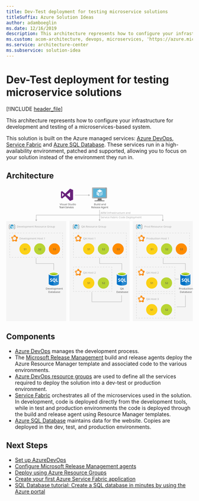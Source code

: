 ```yaml
---
title: Dev-Test deployment for testing microservice solutions
titleSuffix: Azure Solution Ideas
author: adamboeglin
ms.date: 12/16/2019
description: This architecture represents how to configure your infrastructure for development and testing of a microservices-based system.
ms.custom: acom-architecture, devops, microservices, 'https://azure.microsoft.com/solutions/architecture/dev-test-microservice/'
ms.service: architecture-center
ms.subservice: solution-idea
---
```


# Dev-Test deployment for testing microservice solutions

[!INCLUDE [header_file](../header.md)]

This architecture represents how to configure your infrastructure for development and testing of a microservices-based system.

This solution is built on the Azure managed services: [Azure DevOps](https://azure.microsoft.com/services/devops), [Service Fabric](https://azure.microsoft.com/services/service-fabric) and [Azure SQL Database](https://azure.microsoft.com/services/sql-database). These services run in a high-availability environment, patched and supported, allowing you to focus on your solution instead of the environment they run in.

## Architecture

<!-- markdownlint-disable MD033 -->
<!-- cSpell:ignore viewbox segoe semibold dasharray linecap miterlimit tspan evenodd -->

<svg class="architecture-diagram" aria-labelledby="dev-test-microservice" height="591.775" viewbox="0 0 825.046 591.775"  xmlns="http://www.w3.org/2000/svg">
    <path fill="#ededed" opacity=".5" d="M280.048 150.108h265.376v441.667H280.048zM559.67 150.108h265.376v441.667H559.67z"/>
    <path fill="none" stroke="#b5b5b5" stroke-miterlimit="10" stroke-width="1.643" d="M303.888 35.631h60.759"/>
    <path fill="#b5b5b5" d="M363.448 39.726l7.093-4.095-7.093-4.096v8.191z"/>
    <path fill="#ededed" opacity=".5" d="M0 150.108h265.376v441.667H0z"/>
    <path fill="none" stroke="#b5b5b5" stroke-miterlimit="10" stroke-width="1.643" d="M132.688 144.712V123.65h559.67v21.062"/>
    <path fill="#b5b5b5" d="M136.783 143.514l-4.095 7.092-4.096-7.092h8.191zM688.263 143.514l4.095 7.092 4.096-7.092h-8.191z"/>
    <path fill="none" stroke="#b5b5b5" stroke-miterlimit="10" stroke-width="1.643" d="M510.333 476.825v28.955H378.76v-42.955M792.591 476.825v50.95h-38.855"/>
    <text fill="#5d5d5d" font-family="SegoeUI, Segoe UI" font-size="12" opacity=".5" transform="translate(417.371 117.651)">
        ARM Infrastructure and<tspan x="0" y="20">Service Fabric Code Deployment</tspan>
    </text>
    <path fill="none" stroke="#b5b5b5" stroke-miterlimit="10" stroke-width="1.643" d="M412.867 100.775v43.439"/>
    <path fill="#b5b5b5" d="M408.771 143.015l4.096 7.093 4.095-7.093h-8.191z"/>
    <g fill="none" stroke="#b5b5b5" stroke-miterlimit="10" stroke-width="1.643" opacity=".5">
        <path d="M810.736 306.951v3h-3"/>
        <path stroke-dasharray="6.159 6.159" d="M801.577 309.951H582.92"/>
        <path d="M579.841 309.951h-3v-3"/>
        <path stroke-dasharray="5.971 5.971" d="M576.841 300.979v-92.552"/>
        <path d="M576.841 205.441v-3h3"/>
        <path stroke-dasharray="6.159 6.159" d="M586 202.441h218.657"/>
        <path d="M807.736 202.441h3v3"/>
        <path stroke-dasharray="5.971 5.971" d="M810.736 211.412v92.553"/>
    </g>
    <circle cx="644.432" cy="272.873" fill="#fcd116" r="24.849"/>
    <text fill="#505050" font-family="SegoeUI, Segoe UI" font-size="12" transform="translate(638.4 277.915)">
        S1
    </text>
    <circle cx="709.42" cy="272.873" fill="#b8d432" r="24.849"/>
    <text fill="#505050" font-family="SegoeUI, Segoe UI" font-size="12" transform="translate(703.384 277.915)">
        S2
    </text>
    <circle cx="774.407" cy="272.873" fill="#ff8c00" r="24.849"/>
    <text fill="#505050" font-family="SegoeUI, Segoe UI" font-size="12" transform="translate(768.371 277.915)">
        S3
    </text>
    <g fill="none" stroke="#b5b5b5" stroke-miterlimit="10" stroke-width="1.643" opacity=".5">
        <path d="M531.126 306.951v3h-3"/>
        <path stroke-dasharray="6.159 6.159" d="M521.967 309.951H303.311"/>
        <path d="M300.231 309.951h-3v-3"/>
        <path stroke-dasharray="5.971 5.971" d="M297.231 300.979v-92.552"/>
        <path d="M297.231 205.441v-3h3"/>
        <path stroke-dasharray="6.159 6.159" d="M306.39 202.441h218.657"/>
        <path d="M528.126 202.441h3v3"/>
        <path stroke-dasharray="5.971 5.971" d="M531.126 211.412v92.553"/>
    </g>
    <circle cx="364.823" cy="272.873" fill="#fcd116" r="24.849"/>
    <text fill="#505050" font-family="SegoeUI, Segoe UI" font-size="12" transform="translate(358.791 277.915)">
        S1
    </text>
    <circle cx="429.81" cy="272.873" fill="#b8d432" r="24.849"/>
    <text fill="#505050" font-family="SegoeUI, Segoe UI" font-size="12" transform="translate(423.774 277.915)">
        S2
    </text>
    <circle cx="494.797" cy="272.873" fill="#ff8c00" r="24.849"/>
    <text fill="#505050" font-family="SegoeUI, Segoe UI" font-size="12" transform="translate(488.761 277.915)">
        S3
    </text>
    <g fill="none" stroke="#b5b5b5" stroke-miterlimit="10" stroke-width="1.643" opacity=".5">
        <path d="M467.126 456.951v3h-3"/>
        <path stroke-dasharray="6.07 6.07" d="M458.056 459.951h-154.79"/>
        <path d="M300.231 459.951h-3v-3"/>
        <path stroke-dasharray="5.971 5.971" d="M297.231 450.979v-92.552"/>
        <path d="M297.231 355.441v-3h3"/>
        <path stroke-dasharray="6.07 6.07" d="M306.301 352.441h154.79"/>
        <path d="M464.126 352.441h3v3"/>
        <path stroke-dasharray="5.971 5.971" d="M467.126 361.412v92.553"/>
    </g>
    <circle cx="364.823" cy="422.873" fill="#fcd116" r="24.849"/>
    <text fill="#505050" font-family="SegoeUI, Segoe UI" font-size="12" transform="translate(358.791 427.915)">
        S1
    </text>
    <circle cx="429.81" cy="422.873" fill="#b8d432" r="24.849"/>
    <text fill="#505050" font-family="SegoeUI, Segoe UI" font-size="12" transform="translate(423.774 427.915)">
        S2
    </text>
    <g fill="none" stroke="#b5b5b5" stroke-miterlimit="10" stroke-width="1.643" opacity=".5">
        <path d="M745.965 456.951v3h-3"/>
        <path stroke-dasharray="6.07 6.07" d="M736.895 459.951h-154.79"/>
        <path d="M579.07 459.951h-3v-3"/>
        <path stroke-dasharray="5.971 5.971" d="M576.07 450.979v-92.552"/>
        <path d="M576.07 355.441v-3h3"/>
        <path stroke-dasharray="6.07 6.07" d="M585.14 352.441h154.79"/>
        <path d="M742.965 352.441h3v3"/>
        <path stroke-dasharray="5.971 5.971" d="M745.965 361.412v92.553"/>
    </g>
    <circle cx="643.661" cy="422.873" fill="#fcd116" r="24.849"/>
    <text fill="#505050" font-family="SegoeUI, Segoe UI" font-size="12" transform="translate(637.629 427.915)">
        S1
    </text>
    <circle cx="708.649" cy="422.873" fill="#b8d432" r="24.849"/>
    <text fill="#505050" font-family="SegoeUI, Segoe UI" font-size="12" transform="translate(702.613 427.915)">
        S2
    </text>
    <g fill="none" stroke="#b5b5b5" stroke-miterlimit="10" stroke-width="1.643" opacity=".5">
        <path d="M745.965 574.529v3h-3"/>
        <path stroke-dasharray="6.07 6.07" d="M736.895 577.529h-154.79"/>
        <path d="M579.07 577.529h-3v-3"/>
        <path stroke-dasharray="5.971 5.971" d="M576.07 568.558v-92.552"/>
        <path d="M576.07 473.02v-3h3"/>
        <path stroke-dasharray="6.07 6.07" d="M585.14 470.02h154.79"/>
        <path d="M742.965 470.02h3v3"/>
        <path stroke-dasharray="5.971 5.971" d="M745.965 478.991v92.553"/>
    </g>
    <circle cx="643.661" cy="540.452" fill="#fcd116" r="24.849"/>
    <text fill="#505050" font-family="SegoeUI, Segoe UI" font-size="12" transform="translate(637.629 545.494)">
        S1
    </text>
    <circle cx="708.649" cy="540.452" fill="#b8d432" r="24.849"/>
    <text fill="#505050" font-family="SegoeUI, Segoe UI" font-size="12" transform="translate(702.613 545.494)">
        S2
    </text>
    <g fill="none" stroke="#b5b5b5" stroke-miterlimit="10" stroke-width="1.643" opacity=".5">
        <path d="M249.517 306.951v3h-3"/>
        <path stroke-dasharray="6.159 6.159" d="M240.357 309.951H21.701"/>
        <path d="M18.621 309.951h-3v-3"/>
        <path stroke-dasharray="5.971 5.971" d="M15.621 300.979v-92.552"/>
        <path d="M15.621 205.441v-3h3"/>
        <path stroke-dasharray="6.159 6.159" d="M24.781 202.441h218.656"/>
        <path d="M246.517 202.441h3v3"/>
        <path stroke-dasharray="5.971 5.971" d="M249.517 211.412v92.553"/>
    </g>
    <circle cx="83.213" cy="272.873" fill="#fcd116" r="24.849"/>
    <text fill="#505050" font-family="SegoeUI, Segoe UI" font-size="12" transform="translate(77.181 277.915)">
        S1
    </text>
    <circle cx="148.2" cy="272.873" fill="#b8d432" r="24.849"/>
    <text fill="#505050" font-family="SegoeUI, Segoe UI" font-size="12" transform="translate(142.164 277.915)">
        S2
    </text>
    <circle cx="213.187" cy="272.873" fill="#ff8c00" r="24.849"/>
    <text fill="#505050" font-family="SegoeUI, Segoe UI" font-size="12" transform="translate(207.151 277.915)">
        S3
    </text>
    <path fill="none" stroke="#b5b5b5" stroke-miterlimit="10" stroke-width="1.643" d="M132.044 312.086v24.998h78.27v28.741M413.066 312.086v24.998h98.27v28.741M694.087 312.086v24.998h98.271v28.741M745.965 405.379h17.771"/>
    <g>
        <text fill="#5d5d5d" font-family="SegoeUI, Segoe UI" font-size="12" transform="translate(236.464 79.655)">
            Visual Studio<tspan letter-spacing="-.098em" x="-2.558" y="14.4">Team Services</tspan>
        </text>
        <path d="M268.022 34.076l14.214-11v21.996zm-20.651 8.046V26.03l8.046 8.046zm34.865-34.865l-21.187 21.187-13.677-10.459-5.364 2.682v26.818l5.364 2.682 13.678-10.459 21.187 21.187 13.409-5.364v-42.91z" fill="#68217a"/>
    </g>
    <g>
        <text fill="#5d5d5d" font-family="SegoeUI, Segoe UI" font-size="12" transform="translate(388.172 79.655)">
            Build and<tspan letter-spacing="-.029em" x="-12.592" y="14.4">Release Agent</tspan>
        </text>
        <path d="M422.363 49.911h-18.016c2.165 7.643-.743 8.739-13.483 8.739v4h43.32v-4c-12.74 0-13.989-1.092-11.821-8.739" fill="#7a7a7a"/>
        <path d="M441.648 1.5H383a3.747 3.747 0 00-3.6 3.773v40.9a3.726 3.726 0 003.6 3.741h58.652a4.094 4.094 0 004-3.741v-40.9a4.109 4.109 0 00-4-3.773" fill="#a0a1a2"/>
        <path d="M441.689 1.5H383a3.746 3.746 0 00-3.6 3.773v40.9a3.727 3.727 0 003.6 3.742h1.4z" fill="#fff" opacity=".2" style="isolation:isolate"/>
        <path fill="#59b4d9" d="M440.479 6.599v38.217h-56.062V6.599h56.062z"/>
        <path fill="#59b4d9" d="M384.417 44.816h.077V6.6l51.255-.077h.002l-51.334.077v38.216z"/>
        <path fill="#a0a1a2" d="M390.864 58.649h43.32v4.003h-43.32z"/>
        <path d="M413.209 4.276a.94.94 0 11-.941-.941.941.941 0 01.941.941" fill="#b8d432"/>
        <path d="M413.246 24.549a.368.368 0 01-.178-.05L401.4 17.764a.359.359 0 01-.175-.306.353.353 0 01.175-.3l11.6-6.69a.355.355 0 01.349 0l11.67 6.737a.354.354 0 010 .61L413.425 24.5a.357.357 0 01-.179.05" fill="#fff"/>
        <path d="M411.57 40.916a.333.333 0 01-.178-.048l-11.632-6.712a.345.345 0 01-.18-.306V20.379a.358.358 0 01.535-.306l11.63 6.71a.37.37 0 01.172.309v13.471a.36.36 0 01-.172.306.371.371 0 01-.176.048" fill="#fff" opacity=".7" style="isolation:isolate"/>
        <path d="M414.863 40.916a.381.381 0 01-.183-.048.359.359 0 01-.171-.306V27.176a.366.366 0 01.171-.306l11.63-6.71a.345.345 0 01.35 0 .349.349 0 01.179.3v13.39a.346.346 0 01-.179.306l-11.626 6.713a.313.313 0 01-.171.048" fill="#fff" opacity=".4" style="isolation:isolate"/>
    </g>
    <g>
        <text fill="#5d5d5d" font-family="SegoeUI, Segoe UI" font-size="12" opacity=".5" transform="translate(46.642 179.128)">
            Development Resource Group
        </text>
        <path d="M25.761 173.849a.233.233 0 01-.12-.035l-8-4.614a.242.242 0 01-.121-.211.238.238 0 01.121-.208l7.949-4.581a.246.246 0 01.24 0l8 4.617a.242.242 0 010 .418l-7.946 4.583a.238.238 0 01-.121.034" fill="#3999c6"/>
        <path d="M24.612 185.066a.241.241 0 01-.123-.032l-7.97-4.6a.237.237 0 01-.123-.21v-9.231a.245.245 0 01.123-.211.252.252 0 01.243 0l7.969 4.6a.245.245 0 01.118.21v9.233a.238.238 0 01-.238.242M26.867 185.066a.257.257 0 01-.123-.032.241.241 0 01-.12-.21v-9.173a.246.246 0 01.12-.21l7.968-4.6a.249.249 0 01.243 0 .246.246 0 01.12.209v9.173a.243.243 0 01-.12.21l-7.971 4.6a.218.218 0 01-.118.032" fill="#59b4d9"/>
        <path d="M26.867 185.066a.257.257 0 01-.123-.032.241.241 0 01-.12-.21v-9.173a.246.246 0 01.12-.21l7.968-4.6a.249.249 0 01.243 0 .246.246 0 01.12.209v9.173a.243.243 0 01-.12.21l-7.971 4.6a.218.218 0 01-.118.032" fill="#fff" opacity=".5" style="isolation:isolate"/>
        <path d="M17.343 186.091a.788.788 0 01-.395-.106l-3.72-2.148a2.288 2.288 0 01-1.08-1.871V168.29a2.286 2.286 0 011.08-1.87l3.72-2.148a.791.791 0 01.791 1.369l-3.72 2.148a.761.761 0 00-.289.5v13.677a.759.759 0 00.289.5l3.72 2.148a.791.791 0 01-.4 1.476zM34.129 164.165a.788.788 0 01.395.106l3.72 2.148a2.288 2.288 0 011.08 1.871v13.677a2.286 2.286 0 01-1.08 1.87l-3.72 2.148a.791.791 0 11-.791-1.369l3.72-2.148a.761.761 0 00.289-.5V168.29a.759.759 0 00-.289-.5l-3.72-2.148a.791.791 0 01.4-1.476z" fill="#7a7a7a"/>
    </g>
    <g>
        <text fill="#5d5d5d" font-family="SegoeUI, Segoe UI" font-size="12" opacity=".5" transform="translate(331.431 179.128)">
            QA Resource Group
        </text>
        <path d="M308.778 173.849a.233.233 0 01-.12-.035l-8-4.614a.242.242 0 01-.121-.211.238.238 0 01.121-.208l7.944-4.584a.246.246 0 01.24 0l8 4.617a.242.242 0 010 .418l-7.946 4.583a.238.238 0 01-.121.034" fill="#3999c6"/>
        <path d="M307.629 185.066a.241.241 0 01-.123-.032l-7.97-4.6a.237.237 0 01-.123-.21v-9.231a.245.245 0 01.123-.211.252.252 0 01.243 0l7.969 4.6a.245.245 0 01.118.21v9.233a.238.238 0 01-.238.242M309.884 185.066a.257.257 0 01-.123-.032.241.241 0 01-.12-.21v-9.173a.246.246 0 01.12-.21l7.968-4.6a.249.249 0 01.243 0 .246.246 0 01.12.209v9.173a.243.243 0 01-.12.21l-7.971 4.6a.218.218 0 01-.118.032" fill="#59b4d9"/>
        <path d="M309.884 185.066a.257.257 0 01-.123-.032.241.241 0 01-.12-.21v-9.173a.246.246 0 01.12-.21l7.968-4.6a.249.249 0 01.243 0 .246.246 0 01.12.209v9.173a.243.243 0 01-.12.21l-7.971 4.6a.218.218 0 01-.118.032" fill="#fff" opacity=".5" style="isolation:isolate"/>
        <path d="M300.36 186.091a.788.788 0 01-.395-.106l-3.72-2.148a2.288 2.288 0 01-1.08-1.871V168.29a2.286 2.286 0 011.08-1.87l3.72-2.148a.791.791 0 01.791 1.369l-3.72 2.148a.761.761 0 00-.289.5v13.677a.759.759 0 00.289.5l3.72 2.148a.791.791 0 01-.4 1.476zM317.145 164.165a.788.788 0 01.395.106l3.72 2.148a2.288 2.288 0 011.08 1.871v13.677a2.286 2.286 0 01-1.08 1.87l-3.72 2.148a.791.791 0 11-.791-1.369l3.72-2.148a.761.761 0 00.289-.5V168.29a.759.759 0 00-.289-.5l-3.72-2.148a.791.791 0 01.4-1.476z" fill="#7a7a7a"/>
    </g>
    <g>
        <text fill="#5d5d5d" font-family="SegoeUI, Segoe UI" font-size="12" opacity=".5" transform="translate(610.437 179.128)">
            Prod Resource Group
        </text>
        <path d="M587.991 173.849a.233.233 0 01-.12-.035l-8-4.614a.242.242 0 01-.121-.211.238.238 0 01.121-.208l7.944-4.584a.246.246 0 01.24 0l8 4.617a.242.242 0 010 .418l-7.946 4.583a.238.238 0 01-.121.034" fill="#3999c6"/>
        <path d="M586.841 185.066a.241.241 0 01-.123-.032l-7.97-4.6a.237.237 0 01-.123-.21v-9.231a.245.245 0 01.123-.211.252.252 0 01.243 0l7.969 4.6a.245.245 0 01.118.21v9.233a.238.238 0 01-.238.242M589.1 185.066a.257.257 0 01-.123-.032.241.241 0 01-.12-.21v-9.173a.246.246 0 01.12-.21l7.968-4.6a.249.249 0 01.243 0 .246.246 0 01.12.209v9.173a.243.243 0 01-.12.21l-7.971 4.6a.218.218 0 01-.118.032" fill="#59b4d9"/>
        <path d="M589.1 185.066a.257.257 0 01-.123-.032.241.241 0 01-.12-.21v-9.173a.246.246 0 01.12-.21l7.968-4.6a.249.249 0 01.243 0 .246.246 0 01.12.209v9.173a.243.243 0 01-.12.21l-7.971 4.6a.218.218 0 01-.118.032" fill="#fff" opacity=".5" style="isolation:isolate"/>
        <path d="M579.572 186.091a.788.788 0 01-.395-.106l-3.72-2.148a2.288 2.288 0 01-1.08-1.871V168.29a2.286 2.286 0 011.08-1.87l3.72-2.148a.791.791 0 01.791 1.369l-3.72 2.148a.761.761 0 00-.289.5v13.677a.759.759 0 00.289.5l3.72 2.148a.791.791 0 01-.4 1.476zM596.358 164.165a.788.788 0 01.395.106l3.72 2.148a2.288 2.288 0 011.08 1.871v13.677a2.286 2.286 0 01-1.08 1.87l-3.72 2.148a.791.791 0 01-.791-1.369l3.72-2.148a.761.761 0 00.289-.5V168.29a.759.759 0 00-.289-.5l-3.72-2.148a.791.791 0 01.4-1.476z" fill="#7a7a7a"/>
    </g>
    <g>
        <path d="M187.993 383.161v43c0 4.465 9.994 8.085 22.321 8.085v-51.09z" fill="#0072c6"/>
        <path d="M210.008 434.249h.306c12.327 0 22.321-3.618 22.321-8.084v-43h-22.627z" fill="#0072c6"/>
        <path d="M210.008 434.249h.306c12.327 0 22.321-3.618 22.321-8.084v-43h-22.627z" fill="#fff" opacity=".15" style="isolation:isolate"/>
        <path d="M232.636 383.161c0 4.465-9.994 8.084-22.321 8.084s-22.321-3.619-22.321-8.084 9.994-8.084 22.321-8.084 22.321 3.619 22.321 8.084" fill="#fff"/>
        <path d="M228.072 382.695c0 2.947-7.95 5.334-17.758 5.334s-17.759-2.387-17.759-5.334 7.952-5.334 17.759-5.334 17.758 2.388 17.758 5.334" fill="#7fba00"/>
        <path d="M224.352 385.954c2.325-.9 3.722-2.03 3.722-3.257 0-2.947-7.95-5.335-17.759-5.335s-17.758 2.388-17.758 5.335c0 1.227 1.4 2.356 3.722 3.257 3.246-1.26 8.32-2.073 14.036-2.073s10.788.813 14.037 2.073" fill="#b8d432"/>
        <path d="M203.225 413.012a3.666 3.666 0 01-1.454 3.1 6.52 6.52 0 01-4.017 1.1 7.641 7.641 0 01-3.645-.786v-3.144a5.624 5.624 0 003.723 1.435 2.533 2.533 0 001.518-.393 1.23 1.23 0 00.536-1.042 1.458 1.458 0 00-.516-1.11 9.475 9.475 0 00-2.1-1.218q-3.223-1.511-3.223-4.125a3.724 3.724 0 011.405-3.04 5.732 5.732 0 013.732-1.144 9.325 9.325 0 013.419.541v2.937a5.572 5.572 0 00-3.242-.982 2.4 2.4 0 00-1.443.387 1.222 1.222 0 00-.53 1.036 1.48 1.48 0 00.428 1.1 6.913 6.913 0 001.753 1.056 8.686 8.686 0 012.815 1.9 3.531 3.531 0 01.841 2.392zM218.382 409.83a8.037 8.037 0 01-1.13 4.312 6.03 6.03 0 01-3.182 2.564l4.086 3.782h-4.126l-2.918-3.271a6.841 6.841 0 01-3.385-.992 6.217 6.217 0 01-2.327-2.525 7.763 7.763 0 01-.821-3.581 8.37 8.37 0 01.888-3.9 6.315 6.315 0 012.5-2.638 7.3 7.3 0 013.694-.923 6.8 6.8 0 013.482.894 6.1 6.1 0 012.387 2.544 8.041 8.041 0 01.852 3.734zm-3.339.177a5.511 5.511 0 00-.934-3.385 3.021 3.021 0 00-2.554-1.243 3.207 3.207 0 00-2.643 1.247 6.063 6.063 0 00-.02 6.615 3.126 3.126 0 002.583 1.233 3.168 3.168 0 002.6-1.193 5.063 5.063 0 00.967-3.274zM229.099 416.972h-8.389v-14.086h3.172v11.512h5.217v2.574z" fill="#fff"/>
        <text fill="#5d5d5d" font-family="SegoeUI, Segoe UI" font-size="12" transform="translate(174.894 451.739)">
            Development<tspan x="10.978" y="14.4">Database</tspan>
        </text>
    </g>
    <g>
        <path d="M489.015 383.161v43c0 4.465 9.994 8.085 22.321 8.085v-51.09z" fill="#0072c6"/>
        <path d="M511.03 434.249h.306c12.327 0 22.321-3.618 22.321-8.084v-43H511.03z" fill="#0072c6"/>
        <path d="M511.03 434.249h.306c12.327 0 22.321-3.618 22.321-8.084v-43H511.03z" fill="#fff" opacity=".15" style="isolation:isolate"/>
        <path d="M533.657 383.161c0 4.465-9.994 8.084-22.321 8.084s-22.321-3.619-22.321-8.084 9.994-8.084 22.321-8.084 22.321 3.619 22.321 8.084" fill="#fff"/>
        <path d="M529.094 382.695c0 2.947-7.95 5.334-17.758 5.334s-17.759-2.387-17.759-5.334 7.952-5.334 17.759-5.334 17.758 2.388 17.758 5.334" fill="#7fba00"/>
        <path d="M525.373 385.954c2.325-.9 3.722-2.03 3.722-3.257 0-2.947-7.95-5.335-17.759-5.335s-17.758 2.388-17.758 5.335c0 1.227 1.4 2.356 3.722 3.257 3.246-1.26 8.32-2.073 14.036-2.073s10.788.813 14.037 2.073" fill="#b8d432"/>
        <path d="M504.247 413.012a3.666 3.666 0 01-1.454 3.1 6.52 6.52 0 01-4.017 1.1 7.641 7.641 0 01-3.645-.786v-3.144a5.624 5.624 0 003.723 1.435 2.533 2.533 0 001.518-.393 1.23 1.23 0 00.536-1.042 1.458 1.458 0 00-.516-1.11 9.475 9.475 0 00-2.1-1.218q-3.223-1.511-3.223-4.125a3.724 3.724 0 011.405-3.04 5.732 5.732 0 013.732-1.144 9.325 9.325 0 013.419.541v2.937a5.572 5.572 0 00-3.242-.982 2.4 2.4 0 00-1.443.387 1.222 1.222 0 00-.53 1.036 1.48 1.48 0 00.428 1.1 6.913 6.913 0 001.753 1.056 8.686 8.686 0 012.815 1.9 3.531 3.531 0 01.841 2.392zM519.4 409.83a8.037 8.037 0 01-1.13 4.312 6.03 6.03 0 01-3.182 2.564l4.086 3.782h-4.125l-2.918-3.271a6.841 6.841 0 01-3.385-.992 6.217 6.217 0 01-2.328-2.529 7.763 7.763 0 01-.821-3.581 8.37 8.37 0 01.888-3.9 6.315 6.315 0 012.5-2.638 7.3 7.3 0 013.694-.923 6.8 6.8 0 013.482.894 6.1 6.1 0 012.387 2.544 8.041 8.041 0 01.852 3.738zm-3.339.177a5.511 5.511 0 00-.934-3.385 3.021 3.021 0 00-2.554-1.243 3.207 3.207 0 00-2.643 1.247 6.063 6.063 0 00-.02 6.615 3.126 3.126 0 002.583 1.233 3.168 3.168 0 002.6-1.193 5.063 5.063 0 00.971-3.274zM530.12 416.972h-8.388v-14.086h3.172v11.512h5.216v2.574z" fill="#fff"/>
        <text fill="#5d5d5d" font-family="SegoeUI, Segoe UI" font-size="12" transform="translate(503.256 451.739)">
            QA<tspan x="-16.362" y="14.4">Database</tspan>
        </text>
    </g>
    <g>
        <path d="M770.037 383.161v43c0 4.465 9.994 8.085 22.321 8.085v-51.09z" fill="#0072c6"/>
        <path d="M792.052 434.249h.306c12.327 0 22.321-3.618 22.321-8.084v-43h-22.627z" fill="#0072c6"/>
        <path d="M792.052 434.249h.306c12.327 0 22.321-3.618 22.321-8.084v-43h-22.627z" fill="#fff" opacity=".15" style="isolation:isolate"/>
        <path d="M814.679 383.161c0 4.465-9.994 8.084-22.321 8.084s-22.321-3.619-22.321-8.084 9.994-8.084 22.321-8.084 22.321 3.619 22.321 8.084" fill="#fff"/>
        <path d="M810.115 382.695c0 2.947-7.95 5.334-17.758 5.334s-17.759-2.387-17.759-5.334 7.952-5.334 17.759-5.334 17.758 2.388 17.758 5.334" fill="#7fba00"/>
        <path d="M806.395 385.954c2.325-.9 3.722-2.03 3.722-3.257 0-2.947-7.95-5.335-17.759-5.335S774.6 379.75 774.6 382.7c0 1.227 1.4 2.356 3.722 3.257 3.246-1.26 8.32-2.073 14.036-2.073s10.788.813 14.037 2.073" fill="#b8d432"/>
        <path d="M785.268 413.012a3.666 3.666 0 01-1.454 3.1 6.52 6.52 0 01-4.017 1.1 7.641 7.641 0 01-3.645-.786v-3.144a5.624 5.624 0 003.723 1.435 2.533 2.533 0 001.518-.393 1.23 1.23 0 00.536-1.042 1.458 1.458 0 00-.516-1.11 9.475 9.475 0 00-2.1-1.218q-3.223-1.511-3.223-4.125a3.724 3.724 0 011.405-3.04 5.732 5.732 0 013.732-1.144 9.325 9.325 0 013.419.541v2.937a5.572 5.572 0 00-3.242-.982 2.4 2.4 0 00-1.443.387 1.222 1.222 0 00-.53 1.036 1.48 1.48 0 00.428 1.1 6.913 6.913 0 001.753 1.056 8.686 8.686 0 012.815 1.9 3.531 3.531 0 01.841 2.392zM800.425 409.83a8.037 8.037 0 01-1.13 4.312 6.03 6.03 0 01-3.182 2.564l4.086 3.782h-4.125l-2.918-3.271a6.841 6.841 0 01-3.385-.992 6.217 6.217 0 01-2.328-2.529 7.763 7.763 0 01-.821-3.581 8.37 8.37 0 01.888-3.9 6.315 6.315 0 012.5-2.638 7.3 7.3 0 013.694-.923 6.8 6.8 0 013.482.894 6.1 6.1 0 012.387 2.544 8.041 8.041 0 01.852 3.738zm-3.339.177a5.511 5.511 0 00-.934-3.385 3.021 3.021 0 00-2.554-1.243 3.207 3.207 0 00-2.643 1.247 6.063 6.063 0 00-.02 6.615 3.126 3.126 0 002.583 1.233 3.168 3.168 0 002.6-1.193 5.063 5.063 0 00.968-3.274zM811.142 416.972h-8.389v-14.086h3.173v11.512h5.216v2.574z" fill="#fff"/>
        <text fill="#5d5d5d" font-family="SegoeUI, Segoe UI" font-size="12" transform="translate(763.465 451.739)">
            Production<tspan x="4.45" y="14.4">Database</tspan>
        </text>
    </g>
    <g>
        <text fill="#5d5d5d" font-family="SegoeUI, Segoe UI" font-size="12" opacity=".5" transform="translate(58.218 230.767)">
            Development Host 1
        </text>
        <path d="M36.8 216.152l9.264 7.691-3.124 10.586H30.463l-2.945-10.569 9.285-7.708m0-3.279l-12.154 10.09 3.9 13.988h16.28l4.128-13.988-12.157-10.09z" fill="#dd5900"/>
        <path d="M36.805 210.587a4.586 4.586 0 11-4.586 4.587 4.587 4.587 0 014.586-4.587zM46.9 218.383a4.586 4.586 0 11-4.587 4.586 4.586 4.586 0 014.587-4.586zM43.455 230.767a4.586 4.586 0 11-4.586 4.586 4.586 4.586 0 014.586-4.586zM30.149 230.767a4.586 4.586 0 11-4.587 4.586 4.586 4.586 0 014.587-4.586zM26.716 218.383a4.586 4.586 0 11-4.587 4.587 4.586 4.586 0 014.587-4.587z" fill="#ff8c00"/>
        <path d="M30.967 239.866l1.869-8.229a4.59 4.59 0 00-3.378-.817l-1-3.6a4.587 4.587 0 002.434-6.152l2.919-2.423a4.585 4.585 0 001.765.95l2.028-8.934a4.54 4.54 0 00-.794-.07 4.588 4.588 0 00-4.386 5.926l-3.171 2.633a4.586 4.586 0 10-3.339 8.338l1.229 4.411a4.585 4.585 0 003.011 8.044 4.692 4.692 0 00.813-.077z" fill="#fff" opacity=".25" style="isolation:isolate"/>
    </g>
    <g>
        <text fill="#5d5d5d" font-family="SegoeUI, Segoe UI" font-size="12" opacity=".5" transform="translate(339.828 230.767)">
            QA Host 1
        </text>
        <path d="M318.413 216.152l9.264 7.691-3.124 10.586h-12.48l-2.945-10.569 9.285-7.708m0-3.279l-12.154 10.09 3.9 13.988h16.281l4.128-13.988-12.154-10.09z" fill="#dd5900"/>
        <path d="M318.415 210.587a4.586 4.586 0 11-4.586 4.587 4.587 4.587 0 014.586-4.587zM328.505 218.383a4.586 4.586 0 11-4.587 4.586 4.586 4.586 0 014.587-4.586zM325.065 230.767a4.586 4.586 0 11-4.586 4.586 4.586 4.586 0 014.586-4.586zM311.759 230.767a4.586 4.586 0 11-4.587 4.586 4.586 4.586 0 014.587-4.586zM308.325 218.383a4.586 4.586 0 11-4.587 4.587 4.586 4.586 0 014.587-4.587z" fill="#ff8c00"/>
        <path d="M312.577 239.866l1.869-8.229a4.59 4.59 0 00-3.378-.817l-1-3.6a4.587 4.587 0 002.434-6.152l2.919-2.423a4.585 4.585 0 001.765.95l2.028-8.934a4.54 4.54 0 00-.794-.07 4.588 4.588 0 00-4.386 5.926l-3.171 2.633a4.586 4.586 0 10-3.339 8.338l1.229 4.411a4.585 4.585 0 003.011 8.044 4.692 4.692 0 00.813-.077z" fill="#fff" opacity=".25" style="isolation:isolate"/>
    </g>
    <g>
        <text fill="#5d5d5d" font-family="SegoeUI, Segoe UI" font-size="12" opacity=".5" transform="translate(339.828 380.767)">
            QA Host 2
        </text>
        <path d="M318.413 366.152l9.264 7.691-3.124 10.586h-12.48l-2.945-10.569 9.285-7.708m0-3.279l-12.154 10.09 3.9 13.988h16.281l4.128-13.988-12.154-10.09z" fill="#dd5900"/>
        <path d="M318.415 360.587a4.586 4.586 0 11-4.586 4.587 4.587 4.587 0 014.586-4.587zM328.505 368.383a4.586 4.586 0 11-4.587 4.586 4.586 4.586 0 014.587-4.586zM325.065 380.767a4.586 4.586 0 11-4.586 4.586 4.586 4.586 0 014.586-4.586zM311.759 380.767a4.586 4.586 0 11-4.587 4.586 4.586 4.586 0 014.587-4.586zM308.325 368.383a4.586 4.586 0 11-4.587 4.587 4.586 4.586 0 014.587-4.587z" fill="#ff8c00"/>
        <path d="M312.577 389.866l1.869-8.229a4.59 4.59 0 00-3.378-.817l-1-3.6a4.587 4.587 0 002.434-6.152l2.919-2.423a4.585 4.585 0 001.765.95l2.028-8.934a4.54 4.54 0 00-.794-.07 4.588 4.588 0 00-4.386 5.926l-3.171 2.633a4.586 4.586 0 10-3.339 8.338l1.229 4.411a4.585 4.585 0 003.011 8.044 4.692 4.692 0 00.813-.077z" fill="#fff" opacity=".25" style="isolation:isolate"/>
    </g>
    <g>
        <text fill="#5d5d5d" font-family="SegoeUI, Segoe UI" font-size="12" opacity=".5" transform="translate(618.666 380.767)">
            QA Host 2
        </text>
        <path d="M597.251 366.152l9.264 7.691-3.124 10.586h-12.479l-2.945-10.569 9.285-7.708m0-3.279l-12.152 10.09 3.9 13.988h16.281l4.128-13.988-12.154-10.09z" fill="#dd5900"/>
        <path d="M597.254 360.587a4.586 4.586 0 11-4.586 4.587 4.587 4.587 0 014.586-4.587zM607.344 368.383a4.586 4.586 0 11-4.587 4.586 4.586 4.586 0 014.587-4.586zM603.9 380.767a4.586 4.586 0 11-4.586 4.586 4.586 4.586 0 014.586-4.586zM590.6 380.767a4.586 4.586 0 11-4.587 4.586 4.586 4.586 0 014.587-4.586zM587.164 368.383a4.586 4.586 0 11-4.587 4.587 4.586 4.586 0 014.587-4.587z" fill="#ff8c00"/>
        <path d="M591.416 389.866l1.869-8.229a4.59 4.59 0 00-3.378-.817l-1-3.6a4.587 4.587 0 002.434-6.152l2.919-2.423a4.585 4.585 0 001.765.95l2.028-8.934a4.54 4.54 0 00-.794-.07 4.588 4.588 0 00-4.386 5.926l-3.171 2.633a4.586 4.586 0 10-3.339 8.338l1.229 4.411a4.585 4.585 0 003.011 8.044 4.692 4.692 0 00.813-.077z" fill="#fff" opacity=".25" style="isolation:isolate"/>
    </g>
    <g>
        <text fill="#5d5d5d" font-family="SegoeUI, Segoe UI" font-size="12" opacity=".5" transform="translate(618.666 498.346)">
            QA Host 3
        </text>
        <path d="M597.251 483.731l9.264 7.691-3.124 10.586h-12.479l-2.945-10.569 9.285-7.708m0-3.279l-12.152 10.09 3.9 13.988h16.281l4.128-13.988-12.154-10.09z" fill="#dd5900"/>
        <path d="M597.254 478.166a4.586 4.586 0 11-4.586 4.587 4.587 4.587 0 014.586-4.587zM607.344 485.962a4.586 4.586 0 11-4.587 4.586 4.586 4.586 0 014.587-4.586zM603.9 498.345a4.586 4.586 0 11-4.586 4.586 4.586 4.586 0 014.586-4.586zM590.6 498.345a4.586 4.586 0 11-4.587 4.586 4.586 4.586 0 014.587-4.586zM587.164 485.962a4.586 4.586 0 11-4.587 4.587 4.586 4.586 0 014.587-4.587z" fill="#ff8c00"/>
        <path d="M591.416 507.445l1.869-8.229a4.59 4.59 0 00-3.378-.817l-1-3.6a4.587 4.587 0 002.434-6.152l2.919-2.423a4.585 4.585 0 001.765.95l2.028-8.934a4.54 4.54 0 00-.794-.07 4.588 4.588 0 00-4.386 5.926l-3.171 2.633a4.586 4.586 0 10-3.339 8.338l1.229 4.411a4.585 4.585 0 003.011 8.044 4.692 4.692 0 00.813-.077z" fill="#fff" opacity=".25" style="isolation:isolate"/>
    </g>
    <g>
        <text fill="#5d5d5d" font-family="SegoeUI, Segoe UI" font-size="12" opacity=".5" transform="translate(619.437 230.767)">
            Production Host 1
        </text>
        <path d="M598.022 216.152l9.264 7.691-3.124 10.586h-12.479l-2.945-10.569 9.285-7.708m0-3.279l-12.154 10.09 3.9 13.988h16.281l4.128-13.988-12.154-10.09z" fill="#dd5900"/>
        <path d="M598.025 210.587a4.586 4.586 0 11-4.586 4.587 4.587 4.587 0 014.586-4.587zM608.115 218.383a4.586 4.586 0 11-4.587 4.586 4.586 4.586 0 014.587-4.586zM604.675 230.767a4.586 4.586 0 11-4.586 4.586 4.586 4.586 0 014.586-4.586zM591.369 230.767a4.586 4.586 0 11-4.587 4.586 4.586 4.586 0 014.587-4.586zM587.935 218.383a4.586 4.586 0 11-4.587 4.587 4.586 4.586 0 014.587-4.587z" fill="#ff8c00"/>
        <path d="M592.187 239.866l1.869-8.229a4.59 4.59 0 00-3.378-.817l-1-3.6a4.587 4.587 0 002.434-6.152l2.919-2.423a4.585 4.585 0 001.765.95l2.028-8.934a4.54 4.54 0 00-.794-.07 4.588 4.588 0 00-4.386 5.926l-3.171 2.633a4.586 4.586 0 10-3.339 8.338l1.229 4.411a4.585 4.585 0 003.011 8.044 4.692 4.692 0 00.813-.077z" fill="#fff" opacity=".25" style="isolation:isolate"/>
    </g>
</svg>

## Components

* [Azure DevOps](https://azure.microsoft.com/services/devops) manages the development process.
* The [Microsoft Release Management](https://www.visualstudio.com/docs/release/getting-started/configure-agents) build and release agents deploy the Azure Resource Manager template and associated code to the various environments.
* [Azure DevOps resource groups](https://www.visualstudio.com/docs/release/getting-started/configure-agents) are used to define all the services required to deploy the solution into a dev-test or production environment.
* [Service Fabric](https://azure.microsoft.com/services/service-fabric) orchestrates all of the microservices used in the solution. In development, code is deployed directly from the development tools, while in test and production environments the code is deployed through the build and release agent using Resource Manager templates.
* [Azure SQL Database](https://azure.microsoft.com/services/sql-database) maintains data for the website. Copies are deployed in the dev, test, and production environments.

## Next Steps

* [Set up AzureDevOps](https://www.visualstudio.com/docs/setup-admin/get-started)
* [Configure Microsoft Release Management agents](https://www.visualstudio.com/docs/release/getting-started/configure-agents)
* [Deploy using Azure Resource Groups](https://github.com/Microsoft/vsts-tasks/tree/master/Tasks/DeployAzureResourceGroup)
* [Create your first Azure Service Fabric application](/api/Redirect/documentation/articles/service-fabric-create-your-first-application-in-visual-studio)
* [SQL Database tutorial: Create a SQL database in minutes by using the Azure portal](/api/Redirect/documentation/articles/sql-database-get-started)
